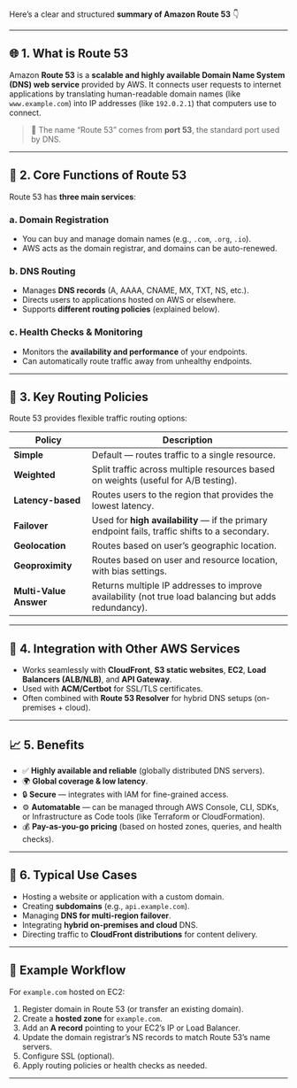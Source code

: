 Here’s a clear and structured **summary of Amazon Route 53** 👇

---

## 🌐 **1. What is Route 53**

Amazon **Route 53** is a **scalable and highly available Domain Name System (DNS) web service** provided by AWS.
It connects user requests to internet applications by translating human-readable domain names (like `www.example.com`) into IP addresses (like `192.0.2.1`) that computers use to connect.

> 📌 The name “Route 53” comes from **port 53**, the standard port used by DNS.

---

## 🧭 **2. Core Functions of Route 53**

Route 53 has **three main services**:

### a. **Domain Registration**

* You can buy and manage domain names (e.g., `.com`, `.org`, `.io`).
* AWS acts as the domain registrar, and domains can be auto-renewed.

### b. **DNS Routing**

* Manages **DNS records** (A, AAAA, CNAME, MX, TXT, NS, etc.).
* Directs users to applications hosted on AWS or elsewhere.
* Supports **different routing policies** (explained below).

### c. **Health Checks & Monitoring**

* Monitors the **availability and performance** of your endpoints.
* Can automatically route traffic away from unhealthy endpoints.

---

## 🧰 **3. Key Routing Policies**

Route 53 provides flexible traffic routing options:

| Policy                 | Description                                                                                          |
| ---------------------- | ---------------------------------------------------------------------------------------------------- |
| **Simple**             | Default — routes traffic to a single resource.                                                       |
| **Weighted**           | Split traffic across multiple resources based on weights (useful for A/B testing).                   |
| **Latency-based**      | Routes users to the region that provides the lowest latency.                                         |
| **Failover**           | Used for **high availability** — if the primary endpoint fails, traffic shifts to a secondary.       |
| **Geolocation**        | Routes based on user’s geographic location.                                                          |
| **Geoproximity**       | Routes based on user and resource location, with bias settings.                                      |
| **Multi-Value Answer** | Returns multiple IP addresses to improve availability (not true load balancing but adds redundancy). |

---

## 🧠 **4. Integration with Other AWS Services**

* Works seamlessly with **CloudFront**, **S3 static websites**, **EC2**, **Load Balancers (ALB/NLB)**, and **API Gateway**.
* Used with **ACM/Certbot** for SSL/TLS certificates.
* Often combined with **Route 53 Resolver** for hybrid DNS setups (on-premises + cloud).

---

## 📈 **5. Benefits**

* ✅ **Highly available and reliable** (globally distributed DNS servers).
* 🌍 **Global coverage & low latency**.
* 🔒 **Secure** — integrates with IAM for fine-grained access.
* ⚙️ **Automatable** — can be managed through AWS Console, CLI, SDKs, or Infrastructure as Code tools (like Terraform or CloudFormation).
* 💰 **Pay-as-you-go pricing** (based on hosted zones, queries, and health checks).

---

## 📝 **6. Typical Use Cases**

* Hosting a website or application with a custom domain.
* Creating **subdomains** (e.g., `api.example.com`).
* Managing **DNS for multi-region failover**.
* Integrating **hybrid on-premises and cloud** DNS.
* Directing traffic to **CloudFront distributions** for content delivery.

---

## 🚀 Example Workflow

For `example.com` hosted on EC2:

1. Register domain in Route 53 (or transfer an existing domain).
2. Create a **hosted zone** for `example.com`.
3. Add an **A record** pointing to your EC2’s IP or Load Balancer.
4. Update the domain registrar’s NS records to match Route 53’s name servers.
5. Configure SSL (optional).
6. Apply routing policies or health checks as needed.

---


